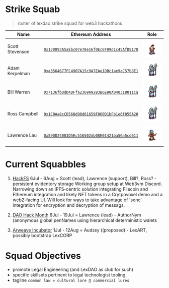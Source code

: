 # Strike Squab
> roster of lexdao strike squad for web3 hackathons

| Name | Ethereum Address | Role |
|----------|:-------------:|:-----:|
| Scott Stevenson | [`0x130093A5aEbc07e78e16f0EcEF09d1c45AfD8178`](https://etherscan.io/address/0x130093A5aEbc07e78e16f0EcEF09d1c45AfD8178) | ![Business Development](https://github.com/gemwise-invests/Meta-Skill/raw/master/asset/img/fisher.png) |
| Adam Kerpelman | [`0xa3564677FC4907A15c9A7EAe1DBc1ae9aC57b8E1`](https://etherscan.io/address/0xb7f49e02552751b249cae86959fd50d887708b1d) | ![Blockchain Wizard](https://raw.githubusercontent.com/gemwise-invests/Meta-Skill/master/asset/img/white-mage.png) |
| Bill Warren | [`0x7136fbDdD4DFfa2369A9283B6E90A040318011Ca`](https://etherscan.io/address/0x7136fbDdD4DFfa2369A9283B6E90A040318011Ca)    | ![Blockchain Wizard](https://raw.githubusercontent.com/gemwise-invests/Meta-Skill/master/asset/img/white-mage.png) | 
| Ross Campbell | [`0x1C0Aa8cCD568d90d61659F060D1bFb1e6f855A20`](https://etherscan.io/address/0x1c0aa8ccd568d90d61659f060d1bfb1e6f855a20)  | ![Blockchain Wizard](https://raw.githubusercontent.com/gemwise-invests/Meta-Skill/master/asset/img/white-mage.png) |
| Lawrence Lau | [`0x590D24003D5Ec516502db08E01421ba56a5cd611`](https://etherscan.io/address/0x590D24003D5Ec516502db08E01421ba56a5cd611)   | ![Privacy Rogue](https://github.com/gemwise-invests/Meta-Skill/raw/master/asset/img/thief.png)|

# Current Squabbles

1. [HackFS](https://hackfs.com/#schedule) 6Jul - 6Aug = Scott (lead), Lawrence (support), Bill?, Ross? - persistent evidentory storage
     Working group setup at Web3vm Discord.
     Narrowing down an IPFS-centric solution integrating Filecoin and Ethereum integration and likely NFT tokens in a Crytpovoxel demo and a web2-facing UI. 
     Will look for ways to take advantage of 'senc' integration for encryption and decryption of messags.         

2. [DAO Hack Month](https://daohackmonth.org/) 6Jul - 19Jul = Lawrence (lead) - AuthorNym (anonymous global penNames using hierarchical deterministic walets
3.  [Arweave Incubator](https://gitcoin.co/hackathon/arweave/onboard) 1Jul - 12Aug = Audssy ((proposed) - LexART, possibly bootstrap LexCORP

# Squad Objectives

* promote Legal Engineering (and LexDAO as club for such)
* specific skillsets pertinent to legal technologist tooling 
* tagline `common law = cultural lore ⋂ commercial lures`
